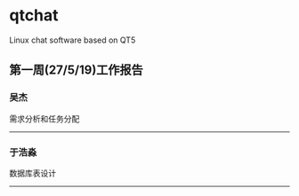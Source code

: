 # qtchat
Linux chat software based on QT5

## 第一周(27/5/19)工作报告
### 吴杰
需求分析和任务分配
***
### 于浩淼
数据库表设计
***
